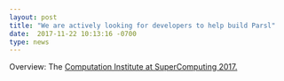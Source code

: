 ```yaml
---
layout: post
title: "We are actively looking for developers to help build Parsl"
date:  2017-11-22 10:13:16 -0700
type: news
---
```

Overview: The [Computation Institute at SuperComputing 2017.](https://www.ci.uchicago.edu/blog/ci-sc17-arctic-award-portal-preview-smart-cities)
